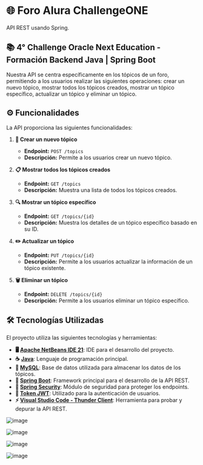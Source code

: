 # 🌐 Foro Alura ChallengeONE

API REST usando Spring.

## 📚 4° Challenge Oracle Next Education - Formación Backend Java | Spring Boot

Nuestra API se centra específicamente en los tópicos de un foro, permitiendo a los usuarios realizar las siguientes operaciones: crear un nuevo tópico, mostrar todos los tópicos creados, mostrar un tópico específico, actualizar un tópico y eliminar un tópico.

## ⚙️ Funcionalidades

La API proporciona las siguientes funcionalidades:

1. **📝 Crear un nuevo tópico**
   - **Endpoint:** `POST /topics`
   - **Descripción:** Permite a los usuarios crear un nuevo tópico.

2. **📋 Mostrar todos los tópicos creados**
   - **Endpoint:** `GET /topics`
   - **Descripción:** Muestra una lista de todos los tópicos creados.

3. **🔍 Mostrar un tópico específico**
   - **Endpoint:** `GET /topics/{id}`
   - **Descripción:** Muestra los detalles de un tópico específico basado en su ID.

4. **✏️ Actualizar un tópico**
   - **Endpoint:** `PUT /topics/{id}`
   - **Descripción:** Permite a los usuarios actualizar la información de un tópico existente.

5. **🗑️ Eliminar un tópico**
   - **Endpoint:** `DELETE /topics/{id}`
   - **Descripción:** Permite a los usuarios eliminar un tópico específico.

## 🛠️ Tecnologías Utilizadas

El proyecto utiliza las siguientes tecnologías y herramientas:

- **🖥️ [Apache NetBeans IDE 21](https://netbeans.apache.org/)**: IDE para el desarrollo del proyecto.
- **☕ [Java](https://www.oracle.com/java/)**: Lenguaje de programación principal.
- **🐬 [MySQL](https://www.mysql.com/)**: Base de datos utilizada para almacenar los datos de los tópicos.
- **🌱 [Spring Boot](https://spring.io/projects/spring-boot)**: Framework principal para el desarrollo de la API REST.
- **🔐 [Spring Security](https://spring.io/projects/spring-security)**: Módulo de seguridad para proteger los endpoints.
- **🔑 [Token JWT](https://jwt.io/)**: Utilizado para la autenticación de usuarios.
- **⚡ [Visual Studio Code - Thunder Client](https://marketplace.visualstudio.com/items?itemName=rangav.vscode-thunder-client)**: Herramienta para probar y depurar la API REST.


![image](https://github.com/JuanAstaiza/AulaChallenge_04_ForoHub/assets/60941887/53b6c44e-6afb-4d49-a353-ae907f58aaf8)


![image](https://github.com/JuanAstaiza/AulaChallenge_04_ForoHub/assets/60941887/d967b39d-c945-4164-b4a9-e612afcd6b08)

![image](https://github.com/JuanAstaiza/AulaChallenge_04_ForoHub/assets/60941887/47324ca6-df32-47ed-b588-5e9077173d75)

![image](https://github.com/JuanAstaiza/AulaChallenge_04_ForoHub/assets/60941887/2b820d8a-ad85-453c-96c9-138367b9ed09)






   
